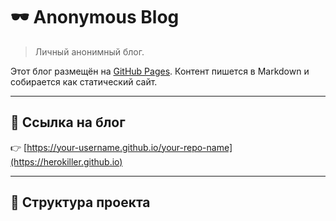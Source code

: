 # 🕶️ Anonymous Blog

> Личный анонимный блог.

Этот блог размещён на [GitHub Pages](https://pages.github.com/). Контент пишется в Markdown и собирается как статический сайт.

---

## 🔗 Ссылка на блог

👉 [https://your-username.github.io/your-repo-name](https://herokiller.github.io)

---

## 📁 Структура проекта


